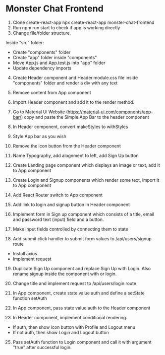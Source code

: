 # Monster Chat Frontend

1. Clone create-react-app npx create-react-app monster-chat-frontend
2. Run npm run start to check if app is working directly
3. Change file/folder structure.

Inside "src" folder:

- Create "components" folder
- Create "app" folder inside "components"
- Move App.js and App.test.js into "app" folder
- Update dependency imports

4. Create Header component and Header.module.css file inside "components" folder and render a div with any text

5. Remove content from App component
6. Import Header component and add it to the render method.
7. Go to Material Ui Website (https://material-ui.com/components/app-bar/) copy and paste the Simple App Bar to the header component
8. In Header component, convert makeStyles to withStyles
9. Style App bar as you wish
10. Remove the icon button from the Header component
11. Name Typography, add alognment to left, add Sign Up button
12. Create Landing page component which displays an image or text, add it to App component
13. Create Login and Signup components which render some text, import it to App component
14. Add React Router switch to App component
15. Add link to login and signup button in Header component
16. Implement form in Sign up component which consists of a title, email and password text (input) field and a button.
17. Make input fields controlled by connecting them to state
18. Add submit click handler to submit form values to /api/users/signup route

- Install axios
- Implement request

19. Duplicate Sign Up component and replace Sign Up with Login. Also rename signup inside the component with or login.
20. Change title and implement request to /api/users/login route
21. In App component, create state value auth and define a setState function setAuth
22. In App component, pass state value auth to the Header component

23. In Header component, implement conditional rendering.

- If auth, then show icon button with Profile and Logout menu
- If not auth, then show Login and Logout button

25. Pass setAuth function to Login component and call it with argument "true" after successful login.
